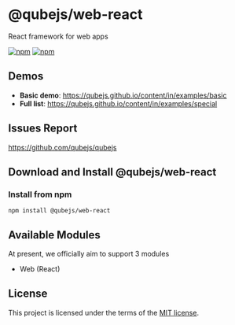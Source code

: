 # @qubejs/web-react
React framework for web apps

[![npm](https://img.shields.io/npm/dm/@qubejs/web-react.svg)](https://www.npmjs.com/package/@qubejs/web-react)
[![npm](https://img.shields.io/npm/v/@qubejs/web-react.svg)](https://www.npmjs.com/package/@qubejs/web-react)


## Demos

- **Basic demo**: https://qubejs.github.io/content/in/examples/basic
- **Full list**: https://qubejs.github.io/content/in/examples/special


## Issues Report
https://github.com/qubejs/qubejs

## Download and Install @qubejs/web-react

### Install from npm

```
npm install @qubejs/web-react
```
## Available Modules

At present, we officially aim to support 3 modules

- Web (React)

## License

This project is licensed under the terms of the
[MIT license](/LICENSE).
